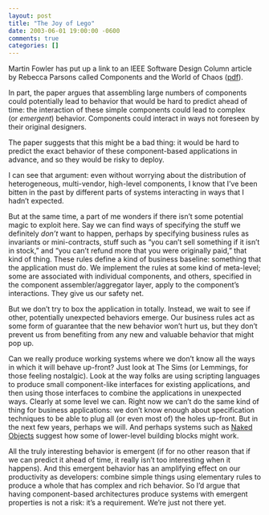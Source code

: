 ```yaml
---
layout: post
title: "The Joy of Lego"
date: 2003-06-01 19:00:00 -0600
comments: true
categories: []
---
```


Martin Fowler has put up a link to an IEEE Software Design Column
article by Rebecca Parsons called Components and the World of Chaos
(<a
href="http://www.martinfowler.com/ieeeSoftware/componentChaos.pdf">pdf</a>).


In part, the paper argues that assembling large numbers of components
could potentially lead to behavior that would be hard to predict ahead
of time: the interaction of these simple components could lead to
complex (or _emergent_) behavior. Components could interact in ways
not foreseen by their original designers.


The paper suggests that this might be a bad thing: it would be hard to
predict the exact behavior of these component-based applications in
advance, and so they would be risky to deploy.


I can see that argument: even without worrying about the distribution
of heterogeneous, multi-vendor, high-level components, I know that
I’ve been bitten in the past by different parts of systems interacting
in ways that I hadn’t expected.


But at the same time, a part of me wonders if there isn’t some
potential magic to exploit here. Say we can find ways of specifying
the stuff we definitely _don’t_ want to happen, perhaps by specifying
business rules as invariants or mini-contracts, stuff such as “you
can’t sell something if it isn’t in stock,” and “you can’t refund more
that you were originally paid,” that kind of thing. These rules define
a kind of business baseline: something that the application must
do. We implement the rules at some kind of meta-level; some are
associated with individual components, and others, specified in the
component assembler/aggregator layer, apply to the component’s
interactions. They give us our safety net.


But we don’t try to box the application in totally. Instead, we wait
to see if other, potentially unexpected behaviors emerge. Our business
rules act as some form of guarantee that the new behavior won’t hurt
us, but they don’t prevent us from benefiting from any new and
valuable behavior that might pop up.


Can we really produce working systems where we don’t know all the ways
in which it will behave up-front? Just look at The Sims (or Lemmings,
for those feeling nostalgic). Look at the way folks are using
scripting languages to produce small component-like interfaces for
existing applications, and then using those interfaces to combine the
applications in unexpected ways. Clearly at some level we can. Right
now we can’t do the same kind of thing for business applications: we
don’t know enough about specification techniques to be able to plug
all (or even most of) the holes up-front. But in the next few years,
perhaps we will. And perhaps systems such as <a
href="http://www.nakedobjects.org/">Naked Objects</a> suggest how some
of lower-level building blocks might work.


All the truly interesting behavior is emergent (if for no other reason
that if we can predict it ahead of time, it really isn’t too
interesting when it happens). And this emergent behavior has an
amplifying effect on our productivity as developers: combine simple
things using elementary rules to produce a whole that has complex and
rich behavior. So I’d argue that having component-based architectures
produce systems with emergent properties is not a risk: it’s a
requirement. We’re just not there yet.

